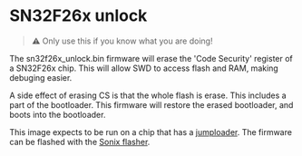 # SN32F26x unlock

> ⚠️ Only use this if you know what you are doing!

The sn32f26x_unlock.bin firmware will erase the 'Code Security' register of a SN32F26x chip. This will allow SWD to access flash and RAM, making debuging easier. 

A side effect of erasing CS is that the whole flash is erase. This includes a part of the bootloader. This firmware will restore the erased bootloader, and boots into the bootloader.

This image expects to be run on a chip that has a [jumploader](https://github.com/SonixQMK/sonix-keyboard-bootloader). The firmware can be flashed with the [Sonix flasher](https://github.com/SonixQMK/sonix-flasher).
